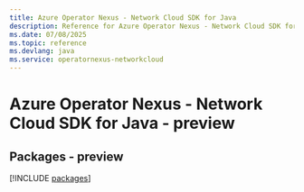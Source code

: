 ```yaml
---
title: Azure Operator Nexus - Network Cloud SDK for Java
description: Reference for Azure Operator Nexus - Network Cloud SDK for Java
ms.date: 07/08/2025
ms.topic: reference
ms.devlang: java
ms.service: operatornexus-networkcloud
---
```

# Azure Operator Nexus - Network Cloud SDK for Java - preview
## Packages - preview
[!INCLUDE [packages](operator-nexus---network-cloud-index.md)]